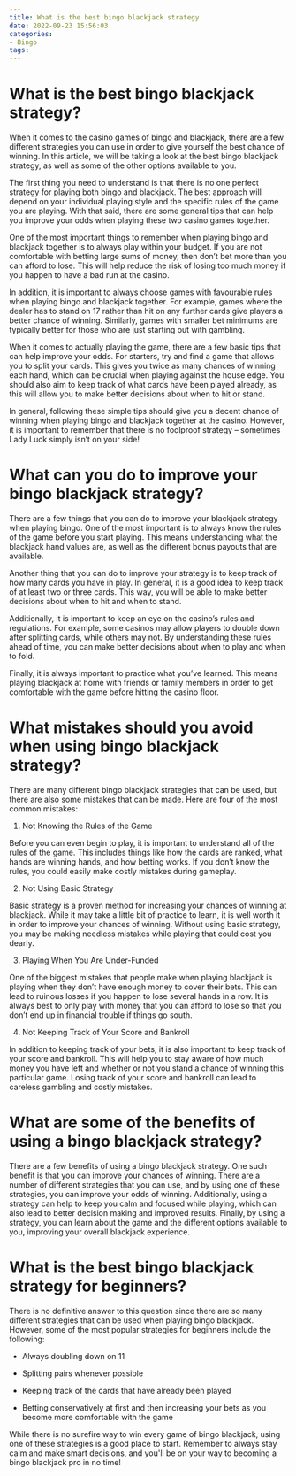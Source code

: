 ```yaml
---
title: What is the best bingo blackjack strategy
date: 2022-09-23 15:56:03
categories:
- Bingo
tags:
---
```



#  What is the best bingo blackjack strategy?

When it comes to the casino games of bingo and blackjack, there are a few different strategies you can use in order to give yourself the best chance of winning. In this article, we will be taking a look at the best bingo blackjack strategy, as well as some of the other options available to you.

The first thing you need to understand is that there is no one perfect strategy for playing both bingo and blackjack. The best approach will depend on your individual playing style and the specific rules of the game you are playing. With that said, there are some general tips that can help you improve your odds when playing these two casino games together.

One of the most important things to remember when playing bingo and blackjack together is to always play within your budget. If you are not comfortable with betting large sums of money, then don’t bet more than you can afford to lose. This will help reduce the risk of losing too much money if you happen to have a bad run at the casino.

In addition, it is important to always choose games with favourable rules when playing bingo and blackjack together. For example, games where the dealer has to stand on 17 rather than hit on any further cards give players a better chance of winning. Similarly, games with smaller bet minimums are typically better for those who are just starting out with gambling.

When it comes to actually playing the game, there are a few basic tips that can help improve your odds. For starters, try and find a game that allows you to split your cards. This gives you twice as many chances of winning each hand, which can be crucial when playing against the house edge. You should also aim to keep track of what cards have been played already, as this will allow you to make better decisions about when to hit or stand.

In general, following these simple tips should give you a decent chance of winning when playing bingo and blackjack together at the casino. However, it is important to remember that there is no foolproof strategy – sometimes Lady Luck simply isn’t on your side!

#  What can you do to improve your bingo blackjack strategy?

There are a few things that you can do to improve your blackjack strategy when playing bingo. One of the most important is to always know the rules of the game before you start playing. This means understanding what the blackjack hand values are, as well as the different bonus payouts that are available.

Another thing that you can do to improve your strategy is to keep track of how many cards you have in play. In general, it is a good idea to keep track of at least two or three cards. This way, you will be able to make better decisions about when to hit and when to stand.

Additionally, it is important to keep an eye on the casino’s rules and regulations. For example, some casinos may allow players to double down after splitting cards, while others may not. By understanding these rules ahead of time, you can make better decisions about when to play and when to fold.

 Finally, it is always important to practice what you’ve learned. This means playing blackjack at home with friends or family members in order to get comfortable with the game before hitting the casino floor.

#  What mistakes should you avoid when using bingo blackjack strategy?

There are many different bingo blackjack strategies that can be used, but there are also some mistakes that can be made. Here are four of the most common mistakes:

1. Not Knowing the Rules of the Game

Before you can even begin to play, it is important to understand all of the rules of the game. This includes things like how the cards are ranked, what hands are winning hands, and how betting works. If you don’t know the rules, you could easily make costly mistakes during gameplay.

2. Not Using Basic Strategy

Basic strategy is a proven method for increasing your chances of winning at blackjack. While it may take a little bit of practice to learn, it is well worth it in order to improve your chances of winning. Without using basic strategy, you may be making needless mistakes while playing that could cost you dearly.

3. Playing When You Are Under-Funded

One of the biggest mistakes that people make when playing blackjack is playing when they don’t have enough money to cover their bets. This can lead to ruinous losses if you happen to lose several hands in a row. It is always best to only play with money that you can afford to lose so that you don’t end up in financial trouble if things go south.

4. Not Keeping Track of Your Score and Bankroll

In addition to keeping track of your bets, it is also important to keep track of your score and bankroll. This will help you to stay aware of how much money you have left and whether or not you stand a chance of winning this particular game. Losing track of your score and bankroll can lead to careless gambling and costly mistakes.

#  What are some of the benefits of using a bingo blackjack strategy?

There are a few benefits of using a bingo blackjack strategy. One such benefit is that you can improve your chances of winning. There are a number of different strategies that you can use, and by using one of these strategies, you can improve your odds of winning. Additionally, using a strategy can help to keep you calm and focused while playing, which can also lead to better decision making and improved results. Finally, by using a strategy, you can learn about the game and the different options available to you, improving your overall blackjack experience.

#  What is the best bingo blackjack strategy for beginners?

There is no definitive answer to this question since there are so many different strategies that can be used when playing bingo blackjack. However, some of the most popular strategies for beginners include the following:

- Always doubling down on 11

- Splitting pairs whenever possible

- Keeping track of the cards that have already been played

- Betting conservatively at first and then increasing your bets as you become more comfortable with the game

While there is no surefire way to win every game of bingo blackjack, using one of these strategies is a good place to start. Remember to always stay calm and make smart decisions, and you'll be on your way to becoming a bingo blackjack pro in no time!